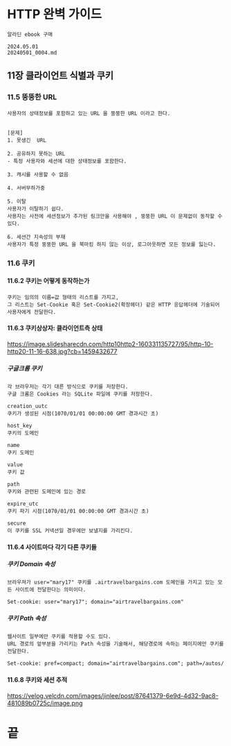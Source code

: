 # HTTP 완벽 가이드
```
알라딘 ebook 구매
```

```
2024.05.01
20240501_0004.md
```

## 11장 클라이언트 식별과 쿠키 


### 11.5 뚱뚱한 URL

```
사용자의 상태정보를 포함하고 있는 URL 을 뚱뚱한 URL 이라고 한다.


[문제]
1. 못생긴  URL

2. 공유하지 못하는 URL
- 특정 사용자와 세션에 대한 상태정보를 포함한다.

3. 캐시를 사용할 수 없음

4. 서버무하가중

5. 이탈
사용자가 이탈하기 쉽다.
사용자는 사전에 세션정보가 추가된 링크만을 사용해야 , 뚱뚱한 URL 이 문제없이 동작할 수 있다.

6. 세션간 지속성의 부재
사용자가 특정 뚱뚱한 URL 을 북마킹 하지 않는 이상, 로그아웃하면 모든 정보를 잃는다.
```

### 11.6 쿠키

#### 11.6.2 쿠키는 어떻게 동작하는가
```
쿠키는 임의의 이름=값 형태의 리스트를 가지고,
그 리스트는 Set-Cookie 혹은 Set-Cookie2(확장헤더) 같은 HTTP 응답헤더에 기술되어 사용자에게 전달한다.
```

#### 11.6.3 쿠키상상자: 클라이언트측 상태

https://image.slidesharecdn.com/http10http2-160331135727/95/http-10-http20-11-16-638.jpg?cb=1459432677


##### 구글크롬 쿠키
```
각 브라우저는 각기 대른 방식으로 쿠키를 저장한다.
구글 크롬은 Cookies 라는 SQLite 파일에 쿠키를 저장한다.

creation_uutc
쿠키가 생성된 시점(1070/01/01 00:00:00 GMT 경과시간 초)

host_key
쿠키의 도메인

name
쿠키 도메인

value
쿠키 값

path
쿠키와 관련된 도메인에 있는 경로

expire_utc
쿠키 파기 시점(1070/01/01 00:00:00 GMT 경과시간 초)

secure
이 쿠키를 SSL 커넥션일 경우에만 보낼지를 가리킨다.
```


#### 11.6.4 사이트마다 각기 다른 쿠키들

##### 쿠키 Domain 속성
```
브라우져가 user="mary17" 쿠키를 .airtravelbargains.com 도메인을 가지고 있는 모든 사이트에 전달한다는 의미이다.

Set-cookie: user="mary17"; domain="airtravelbargains.com"
```


##### 쿠키 Path 속성
```
웹사이트 일부에만 쿠키를 적용할 수도 있다.
URL 경로의 앞부분을 가리키는 Path 속성을 기술해서, 해당경로에 속하는 페이지에만 쿠키를 전달한다.

Set-cookie: pref=compact; domain="airtravelbargains.com"; path=/autos/
```


#### 11.6.8 쿠키와 세션 추적

https://velog.velcdn.com/images/jinlee/post/87641379-6e9d-4d32-9ac8-481089b0725c/image.png



#  끝

